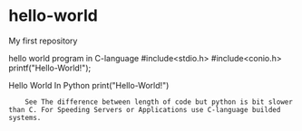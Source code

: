 # hello-world
My first repository

hello world program in C-language
#include<stdio.h>
#include<conio.h>
printf("Hello-World!");

Hello World In Python
print("Hello-World!")


        See The difference between length of code but python is bit slower than C. For Speeding Servers or Applications use C-language builded systems.

